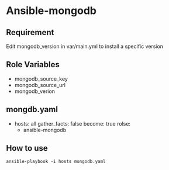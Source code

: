 # Ansible-mongodb

## Requirement

Edit mongodb_version in var/main.yml to install a specific version

## Role Variables

- mongodb_source_key
- mongodb_source_url
- mongodb_verion

## mongdb.yaml

- hosts: all
  gather_facts: false
  become: true
  rolse:
  - ansible-mongodb

## How to use

```
ansible-playbook -i hosts mongodb.yaml
```

